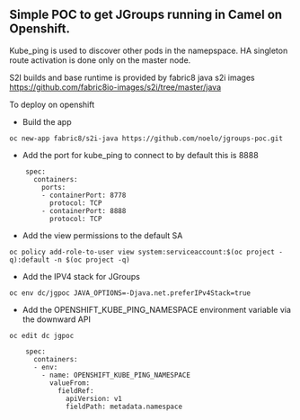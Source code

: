 ## Simple POC to get JGroups running in Camel on Openshift.

Kube_ping is used to discover other pods in the namepspace. HA singleton route activation is done only on the master node.

S2I builds and base runtime is provided by fabric8 java s2i images https://github.com/fabric8io-images/s2i/tree/master/java

To deploy on openshift

* Build the app
```
oc new-app fabric8/s2i-java https://github.com/noelo/jgroups-poc.git
```

* Add the port for kube_ping to connect to by default this is 8888
```
    spec:
      containers:
        ports:
        - containerPort: 8778
          protocol: TCP
        - containerPort: 8888
          protocol: TCP
```


* Add the view permissions to the default SA
```
oc policy add-role-to-user view system:serviceaccount:$(oc project -q):default -n $(oc project -q)
```

* Add the IPV4 stack for JGroups
```
oc env dc/jgpoc JAVA_OPTIONS=-Djava.net.preferIPv4Stack=true
```

* Add the OPENSHIFT_KUBE_PING_NAMESPACE environment variable via the downward API
```
oc edit dc jgpoc

    spec:
      containers:
      - env:
        - name: OPENSHIFT_KUBE_PING_NAMESPACE
          valueFrom:
            fieldRef:
              apiVersion: v1
              fieldPath: metadata.namespace
```              

